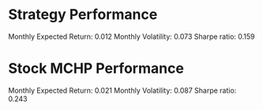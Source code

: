# Strategy Performance
Monthly Expected Return: 0.012
Monthly Volatility: 0.073
Sharpe ratio: 0.159
# Stock MCHP Performance
Monthly Expected Return: 0.021
Monthly Volatility: 0.087
Sharpe ratio: 0.243
